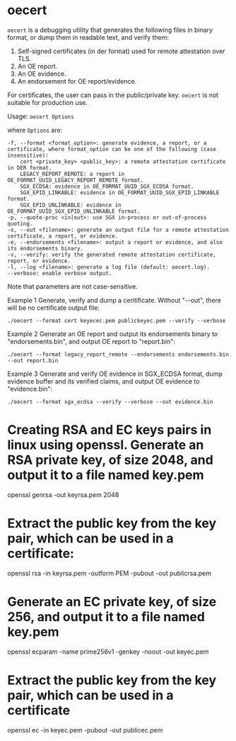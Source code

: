 oecert
=====

`oecert` is a debugging utility that generates the following files in binary format, or dump them in readable text, and verify them:

 1. Self-signed certificates (in der format) used for remote attestation over TLS.
 2. An OE report.
 3. An OE evidence.
 4. An endorsement for OE report/evidence.

For certificates, the user can pass in the public/private key.
`oecert` is not suitable for production use.

Usage: `oecert Options`

where `Options` are:

    -f, --format <format_option>: generate evidence, a report, or a certificate, where format_option can be one of the following (case insensitive):
        cert <private_key> <public_key>: a remote attestation certificate in DER format.
        LEGACY_REPORT_REMOTE: a report in OE_FORMAT_UUID_LEGACY_REPORT_REMOTE format.
        SGX_ECDSA: evidence in OE_FORMAT_UUID_SGX_ECDSA format.
        SGX_EPID_LINKABLE: evidence in OE_FORMAT_UUID_SGX_EPID_LINKABLE format.
        SGX_EPID_UNLINKABLE: evidence in OE_FORMAT_UUID_SGX_EPID_UNLINKABLE format.
    -p, --quote-proc <in|out>: use SGX in-process or out-of-process quoting.
    -o, --out <filename>: generate an output file for a remote attestation certificate, a report, or evidence.
    -e, --endorsements <filename>: output a report or evidence, and also its endorsements binary.
    -v, --verify: verify the generated remote attestation certificate, report, or evidence.
    -l, --log <filename>: generate a log file (default: oecert.log).
    --verbose: enable verbose output.

Note that parameters are not case-sensitive.

Example 1 Generate, verify and dump a ceritificate. Without "--out", there will be no certificate output file:

    ./oecert --format cert keyecec.pem publickeyec.pem --verify --verbose

Example 2 Generate an OE report and output its endorsements binary to "endorsements.bin", and output OE report to "report.bin":

    ./oecert --format legacy_report_remote --endorsements endorsements.bin --out report.bin

Example 3 Generate and verify OE evidence in SGX_ECDSA format, dump evidence buffer and its verified claims, and output OE evidence to "evidence.bin":

    ./oecert --format sgx_ecdsa --verify --verbose --out evidence.bin


Creating RSA and EC keys pairs in linux using openssl.
Generate an RSA private key, of size 2048, and output it to a file named key.pem
=====
openssl genrsa -out keyrsa.pem 2048


Extract the public key from the key pair, which can be used in a certificate:
=====
openssl rsa -in keyrsa.pem -outform PEM -pubout -out publicrsa.pem


Generate an EC private key, of size 256, and output it to a file named key.pem
=====
openssl ecparam -name prime256v1 -genkey -noout -out keyec.pem


Extract the public key from the key pair, which can be used in a certificate
=====
openssl ec -in keyec.pem -pubout -out publicec.pem
